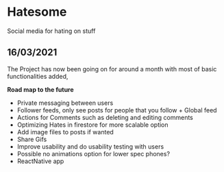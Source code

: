 # Hatesome
Social media for hating on stuff


## 16/03/2021
The Project has now been going on for around a month with most of basic functionalities added,
 
**Road map to the future**
- Private messaging between users
- Follower feeds, only see posts for people that you follow + Global feed
- Actions for Comments such as deleting and editing comments
- Optimizing Hates in firestore for more scalable option 
- Add image files to posts if wanted
- Share Gifs
- Improve usability and do usability testing with users
- Possible no animations option for lower spec phones?
- ReactNative app
